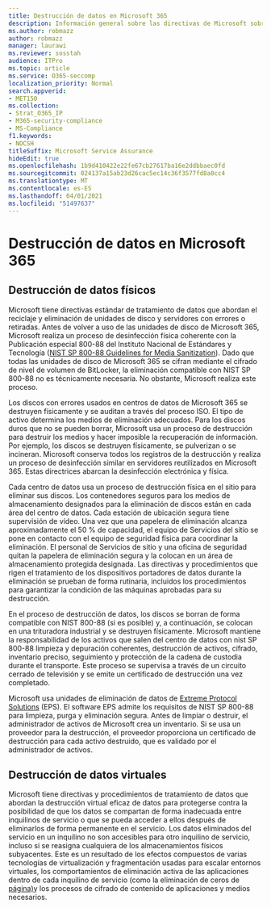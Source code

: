 ```yaml
---
title: Destrucción de datos en Microsoft 365
description: Información general sobre las directivas de Microsoft sobre el reciclaje, eliminación o destrucción de unidades de disco y servidores del centro de datos de Microsoft 365.
ms.author: robmazz
author: robmazz
manager: laurawi
ms.reviewer: sosstah
audience: ITPro
ms.topic: article
ms.service: O365-seccomp
localization_priority: Normal
search.appverid:
- MET150
ms.collection:
- Strat_O365_IP
- M365-security-compliance
- MS-Compliance
f1.keywords:
- NOCSH
titleSuffix: Microsoft Service Assurance
hideEdit: true
ms.openlocfilehash: 1b9d410422e22fe67cb27617ba16e2ddbbaec0fd
ms.sourcegitcommit: 024137a15ab23d26cac5ec14c36f3577fd8a0cc4
ms.translationtype: MT
ms.contentlocale: es-ES
ms.lasthandoff: 04/01/2021
ms.locfileid: "51497637"
---
```

# <a name="data-destruction-in-microsoft-365"></a>Destrucción de datos en Microsoft 365

## <a name="physical-data-destruction"></a>Destrucción de datos físicos

Microsoft tiene directivas estándar de tratamiento de datos que abordan el reciclaje y eliminación de unidades de disco y servidores con errores o retiradas. Antes de volver a uso de las unidades de disco de Microsoft 365, Microsoft realiza un proceso de desinfección física coherente con la Publicación especial 800-88 del Instituto Nacional de Estándares y Tecnología ([NIST SP 800-88 Guidelines for Media Sanitization](https://nvlpubs.nist.gov/nistpubs/SpecialPublications/NIST.SP.800-88r1.pdf)). Dado que todas las unidades de disco de Microsoft 365 se cifran mediante el cifrado de nivel de volumen de BitLocker, la eliminación compatible con NIST SP 800-88 no es técnicamente necesaria. No obstante, Microsoft realiza este proceso.

Los discos con errores usados en centros de datos de Microsoft 365 se destruyen físicamente y se auditan a través del proceso ISO. El tipo de activo determina los medios de eliminación adecuados. Para los discos duros que no se pueden borrar, Microsoft usa un proceso de destrucción para destruir los medios y hacer imposible la recuperación de información. Por ejemplo, los discos se destruyen físicamente, se pulverizan o se incineran. Microsoft conserva todos los registros de la destrucción y realiza un proceso de desinfección similar en servidores reutilizados en Microsoft 365. Estas directrices abarcan la desinfección electrónica y física.

Cada centro de datos usa un proceso de destrucción física en el sitio para eliminar sus discos. Los contenedores seguros para los medios de almacenamiento designados para la eliminación de discos están en cada área del centro de datos. Cada estación de ubicación segura tiene supervisión de vídeo. Una vez que una papelera de eliminación alcanza aproximadamente el 50 % de capacidad, el equipo de Servicios del sitio se pone en contacto con el equipo de seguridad física para coordinar la eliminación. El personal de Servicios de sitio y una oficina de seguridad quitan la papelera de eliminación segura y la colocan en un área de almacenamiento protegida designada. Las directivas y procedimientos que rigen el tratamiento de los dispositivos portadores de datos durante la eliminación se prueban de forma rutinaria, incluidos los procedimientos para garantizar la condición de las máquinas aprobadas para su destrucción.

En el proceso de destrucción de datos, los discos se borran de forma compatible con NIST 800-88 (si es posible) y, a continuación, se colocan en una trituradora industrial y se destruyen físicamente. Microsoft mantiene la responsabilidad de los activos que salen del centro de datos con nist SP 800-88 limpieza y depuración coherentes, destrucción de activos, cifrado, inventario preciso, seguimiento y protección de la cadena de custodia durante el transporte. Este proceso se supervisa a través de un circuito cerrado de televisión y se emite un certificado de destrucción una vez completado.

Microsoft usa unidades de eliminación de datos de [Extreme Protocol Solutions](https://www.enterprisedataerasure.com/) (EPS). El software EPS admite los requisitos de NIST SP 800-88 para limpieza, purga y eliminación segura. Antes de limpiar o destruir, el administrador de activos de Microsoft crea un inventario. Si se usa un proveedor para la destrucción, el proveedor proporciona un certificado de destrucción para cada activo destruido, que es validado por el administrador de activos.

## <a name="virtual-data-destruction"></a>Destrucción de datos virtuales

Microsoft tiene directivas y procedimientos de tratamiento de datos que abordan la destrucción virtual eficaz de datos para protegerse contra la posibilidad de que los datos se compartan de forma inadecuada entre inquilinos de servicio o que se pueda acceder a ellos después de eliminarlos de forma permanente en el servicio. Los datos eliminados del servicio en un inquilino no son accesibles para otro inquilino de servicio, incluso si se reasigna cualquiera de los almacenamientos físicos subyacentes. Este es un resultado de los efectos compuestos de varias tecnologías de virtualización y fragmentación usadas para escalar entornos virtuales, los comportamientos de eliminación activa de las aplicaciones dentro de cada inquilino de servicio (como la eliminación de ceros de [página)](/office365/securitycompliance/office-365-exchange-online-data-deletion#page-zeroing)y los procesos de cifrado de contenido de aplicaciones y medios necesarios.